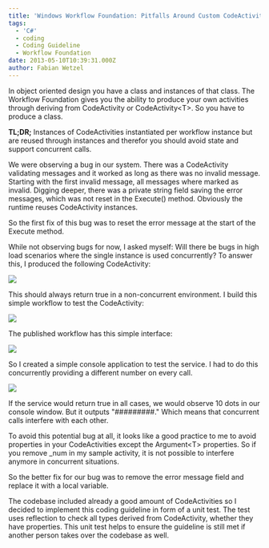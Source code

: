 ```yaml
---
title: 'Windows Workflow Foundation: Pitfalls Around Custom CodeActivities'
tags:
  - 'C#'
  - coding
  - Coding Guideline
  - Workflow Foundation
date: 2013-05-10T10:39:31.000Z
author: Fabian Wetzel
---
```


In object oriented design you have a class and instances of that class. The Workflow Foundation gives you the ability to produce your own activities through deriving from CodeActivity or CodeActivity&lt;T&gt;. So you have to produce a class.

**TL;DR;** Instances of CodeActivities instantiated per workflow instance but are reused through instances and therefor you should avoid state and support concurrent calls.

We were observing a bug in our system. There was a CodeActivity validating messages and it worked as long as there was no invalid message. Starting with the first invalid message, all messages where marked as invalid. Digging deeper, there was a private string field saving the error messages, which was not reset in the Execute() method. Obviously the runtime reuses CodeActivity instances.

So the first fix of this bug was to reset the error message at the start of the Execute method.

While not observing bugs for now, I asked myself: Will there be bugs in high load scenarios where the single instance is used concurrently? To answer this, I produced the following CodeActivity:

![](051013_0850_WindowsWork1.png)

This should always return true in a non-concurrent environment. I build this simple workflow to test the CodeActivity:

![](051013_0850_WindowsWork2.png)

The published workflow has this simple interface:

![](051013_0850_WindowsWork3.png)

So I created a simple console application to test the service. I had to do this concurrently providing a different number on every call.

![](051013_0850_WindowsWork4.png)

If the service would return true in all cases, we would observe 10 dots in our console window. But it outputs "#########." Which means that concurrent calls interfere with each other.

To avoid this potential bug at all, it looks like a good practice to me to avoid properties in your CodeActivities except the Argument&lt;T&gt; properties. So if you remove _num in my sample activity, it is not possible to interfere anymore in concurrent situations.

So the better fix for our bug was to remove the error message field and replace it with a local variable.

The codebase included already a good amount of CodeActivities so I decided to implement this coding guideline in form of a unit test. The test uses reflection to check all types derived from CodeActivity, whether they have properties. This unit test helps to ensure the guideline is still met if another person takes over the codebase as well.


